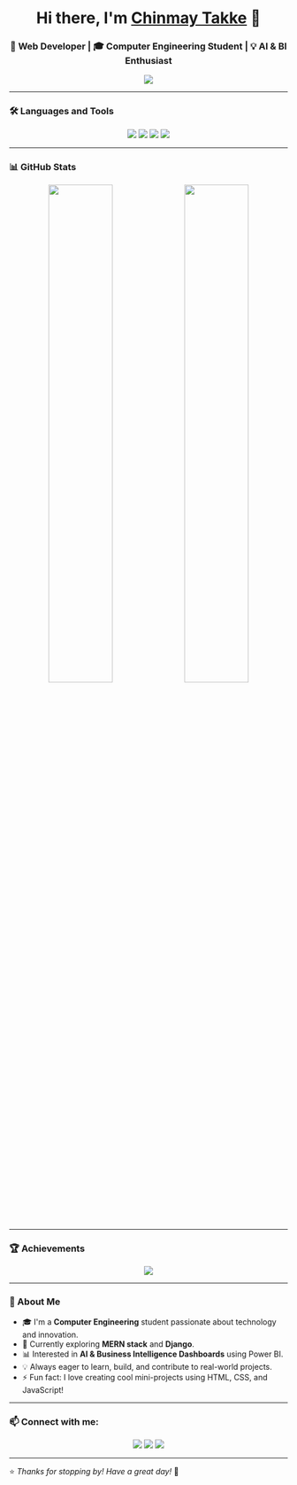 <!-- Header Section -->
<h1 align="center">Hi there, I'm <a href="https://github.com/Chinmay48">Chinmay Takke</a> 👋</h1>
<h3 align="center">🚀 Web Developer | 🎓 Computer Engineering Student | 💡 AI & BI Enthusiast</h3>

<!-- Typing Animation -->
<p align="center">
  <img src="https://readme-typing-svg.herokuapp.com?font=Fira+Code&size=22&pause=1000&color=00C4FF&center=true&vCenter=true&width=435&lines=Welcome+to+my+GitHub!;Frontend+Developer;MERN+Stack+Learner;Django+Developer;Always+learning+new+tech!">
</p>

---

### 🛠️ Languages and Tools
<p align="center">
  <!-- Frontend -->
  <img src="https://skillicons.dev/icons?i=html,css,js,react,tailwind" />
  <!-- Backend -->
  <img src="https://skillicons.dev/icons?i=nodejs,express,django" />
  <!-- Database -->
  <img src="https://skillicons.dev/icons?i=mongodb,mysql" />
  <!-- Tools -->
  <img src="https://skillicons.dev/icons?i=git,github,vscode,figma,linux,powershell" />
</p>

---

### 📊 GitHub Stats
<p align="center">
  <img width="48%" src="https://github-readme-stats.vercel.app/api?username=Chinmay48&show_icons=true&theme=tokyonight" />
  <img width="48%" src="https://github-readme-streak-stats.herokuapp.com/?user=Chinmay48&theme=tokyonight" />
</p>

---

### 🏆 Achievements
<p align="center">
  <img src="https://github-profile-trophy.vercel.app/?username=Chinmay48&theme=onedark&no-frame=true&row=1&column=7" />
</p>

---

### 💫 About Me
- 🎓 I'm a **Computer Engineering** student passionate about technology and innovation.  
- 🌱 Currently exploring **MERN stack** and **Django**.  
- 📊 Interested in **AI & Business Intelligence Dashboards** using Power BI.  
- 💡 Always eager to learn, build, and contribute to real-world projects.  
- ⚡ Fun fact: I love creating cool mini-projects using HTML, CSS, and JavaScript!

---

### 📫 Connect with me:
<p align="center">
  <a href="mailto:chinmaytakke@gmail.com"><img src="https://skillicons.dev/icons?i=gmail" /></a>
  <a href=["https://www.linkedin.com/in/chinmay-takke/](https://www.linkedin.com/in/chinmay-takke-4a331a28a/)"><img src="https://skillicons.dev/icons?i=linkedin" /></a>
  <a href="https://chinmay48.github.io/"><img src="https://skillicons.dev/icons?i=github" /></a>
</p>

---

⭐️ *Thanks for stopping by! Have a great day!* 🌸
